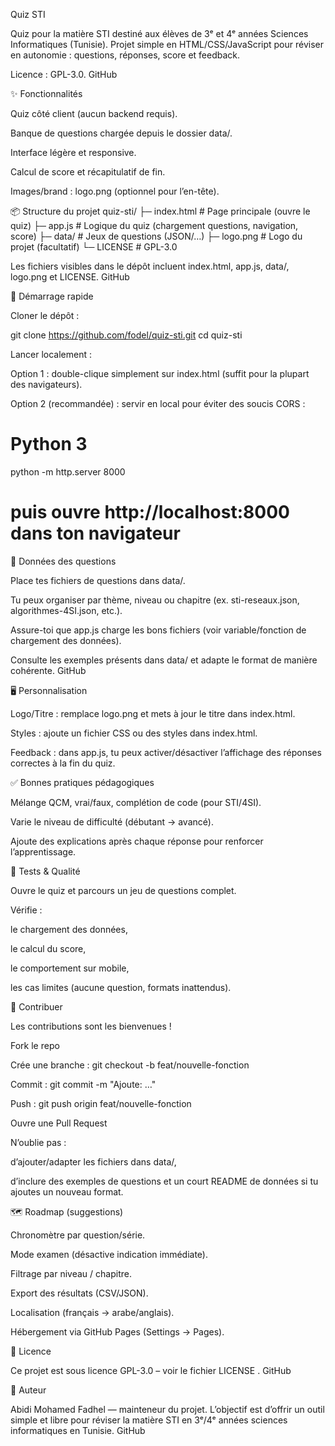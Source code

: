 Quiz STI






Quiz pour la matière STI destiné aux élèves de 3ᵉ et 4ᵉ années Sciences Informatiques (Tunisie). Projet simple en HTML/CSS/JavaScript pour réviser en autonomie : questions, réponses, score et feedback.

Licence : GPL-3.0. 
GitHub

✨ Fonctionnalités

Quiz côté client (aucun backend requis).

Banque de questions chargée depuis le dossier data/.

Interface légère et responsive.

Calcul de score et récapitulatif de fin.

Images/brand : logo.png (optionnel pour l’en-tête).

📦 Structure du projet
quiz-sti/
├─ index.html       # Page principale (ouvre le quiz)
├─ app.js           # Logique du quiz (chargement questions, navigation, score)
├─ data/            # Jeux de questions (JSON/…)
├─ logo.png         # Logo du projet (facultatif)
└─ LICENSE          # GPL-3.0


Les fichiers visibles dans le dépôt incluent index.html, app.js, data/, logo.png et LICENSE. 
GitHub

🚀 Démarrage rapide

Cloner le dépôt :

git clone https://github.com/fodel/quiz-sti.git
cd quiz-sti


Lancer localement :

Option 1 : double-clique simplement sur index.html (suffit pour la plupart des navigateurs).

Option 2 (recommandée) : servir en local pour éviter des soucis CORS :

# Python 3
python -m http.server 8000
# puis ouvre http://localhost:8000 dans ton navigateur

🧩 Données des questions

Place tes fichiers de questions dans data/.

Tu peux organiser par thème, niveau ou chapitre (ex. sti-reseaux.json, algorithmes-4SI.json, etc.).

Assure-toi que app.js charge les bons fichiers (voir variable/fonction de chargement des données).

Consulte les exemples présents dans data/ et adapte le format de manière cohérente. 
GitHub

🖥️ Personnalisation

Logo/Titre : remplace logo.png et mets à jour le titre dans index.html.

Styles : ajoute un fichier CSS ou des styles dans index.html.

Feedback : dans app.js, tu peux activer/désactiver l’affichage des réponses correctes à la fin du quiz.

✅ Bonnes pratiques pédagogiques

Mélange QCM, vrai/faux, complétion de code (pour STI/4SI).

Varie le niveau de difficulté (débutant → avancé).

Ajoute des explications après chaque réponse pour renforcer l’apprentissage.

🧪 Tests & Qualité

Ouvre le quiz et parcours un jeu de questions complet.

Vérifie :

le chargement des données,

le calcul du score,

le comportement sur mobile,

les cas limites (aucune question, formats inattendus).

🤝 Contribuer

Les contributions sont les bienvenues !

Fork le repo

Crée une branche : git checkout -b feat/nouvelle-fonction

Commit : git commit -m "Ajoute: …"

Push : git push origin feat/nouvelle-fonction

Ouvre une Pull Request

N’oublie pas :

d’ajouter/adapter les fichiers dans data/,

d’inclure des exemples de questions et un court README de données si tu ajoutes un nouveau format.

🗺️ Roadmap (suggestions)

 Chronomètre par question/série.

 Mode examen (désactive indication immédiate).

 Filtrage par niveau / chapitre.

 Export des résultats (CSV/JSON).

 Localisation (français → arabe/anglais).

 Hébergement via GitHub Pages (Settings → Pages).

📄 Licence

Ce projet est sous licence GPL-3.0 – voir le fichier LICENSE
. 
GitHub

👤 Auteur

Abidi Mohamed Fadhel — mainteneur du projet.
L’objectif est d’offrir un outil simple et libre pour réviser la matière STI en 3ᵉ/4ᵉ années sciences informatiques en Tunisie. 
GitHub
